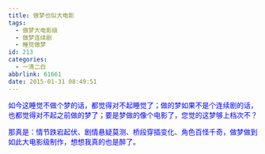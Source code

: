```yaml
---
title: 做梦也似大电影
tags:
  - 做梦大电影级
  - 做梦连续剧
  - 睡觉做梦
id: 213
categories:
  - 一清二白
abbrlink: 61661
date: 2015-01-31 08:49:51
---
```


<span style="color: #0000ff;">如今这睡觉不做个梦的话，都觉得对不起睡觉了；做的梦如果不是个连续剧的话，也都觉得对不起之前做的梦了；要是梦做的像个电影了，您觉的这梦够上档次不？</span>

<span style="color: #0000ff;">那真是：情节跌宕起伏、剧情悬疑莫测、桥段穿插变化、角色百怪千奇，做梦做到如此大电影级制作，想想我真的也是醉了。</span>